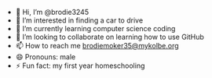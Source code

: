 - 👋 Hi, I’m @brodie3245
- 👀 I’m interested in finding a car to drive
- 🌱 I’m currently learning computer science coding
- 💞️ I’m looking to collaborate on learning how to use GitHub
- 📫 How to reach me brodiemoker35@mykolbe.org
- 😄 Pronouns: male
- ⚡ Fun fact: my first year homeschooling

<!---
brodie3245/brodie3245 is a ✨ special ✨ repository because its `README.md` (this file) appears on your GitHub profile.
You can click the Preview link to take a look at your changes.
--->
